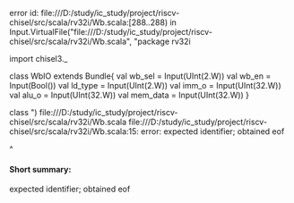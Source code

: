 error id: file:///D:/study/ic_study/project/riscv-chisel/src/scala/rv32i/Wb.scala:[288..288) in Input.VirtualFile("file:///D:/study/ic_study/project/riscv-chisel/src/scala/rv32i/Wb.scala", "package rv32i

import chisel3._

class WbIO extends Bundle{
    val wb_sel = Input(UInt(2.W))
    val wb_en = Input(Bool())
    val ld_type = Input(UInt(2.W))
    val imm_o = Input(UInt(32.W))
    val alu_o = Input(UInt(32.W))
    val mem_data = Input(UInt(32.W))
}

class 
")
file:///D:/study/ic_study/project/riscv-chisel/src/scala/rv32i/Wb.scala
file:///D:/study/ic_study/project/riscv-chisel/src/scala/rv32i/Wb.scala:15: error: expected identifier; obtained eof

^
#### Short summary: 

expected identifier; obtained eof